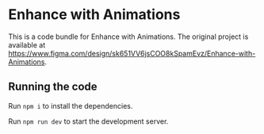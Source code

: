 
  # Enhance with Animations

  This is a code bundle for Enhance with Animations. The original project is available at https://www.figma.com/design/sk651VV6jsCOO8kSpamEvz/Enhance-with-Animations.

  ## Running the code

  Run `npm i` to install the dependencies.

  Run `npm run dev` to start the development server.
  